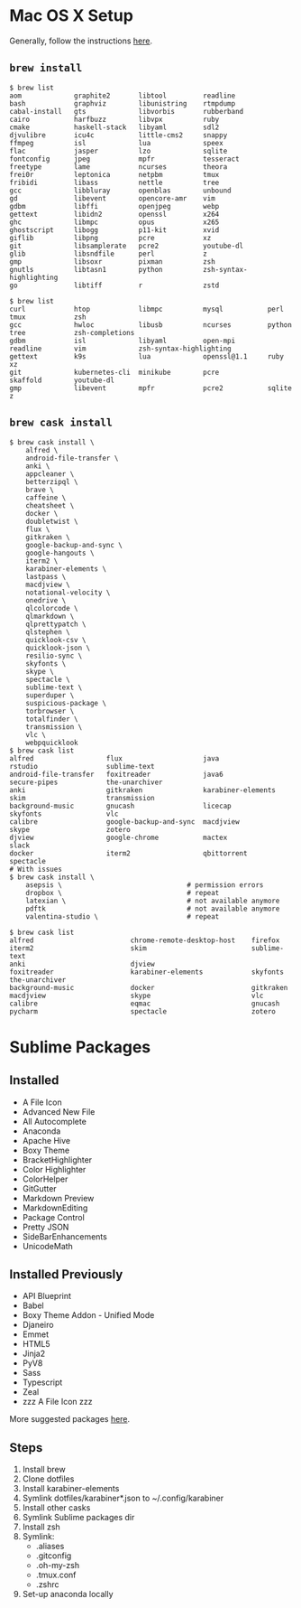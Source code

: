 # Mac OS X Setup
Generally, follow the instructions [here](http://sourabhbajaj.com/mac-setup/).

## `brew install`
```
$ brew list
aom             graphite2       libtool         readline
bash            graphviz        libunistring    rtmpdump
cabal-install   gts             libvorbis       rubberband
cairo           harfbuzz        libvpx          ruby
cmake           haskell-stack   libyaml         sdl2
djvulibre       icu4c           little-cms2     snappy
ffmpeg          isl             lua             speex
flac            jasper          lzo             sqlite
fontconfig      jpeg            mpfr            tesseract
freetype        lame            ncurses         theora
frei0r          leptonica       netpbm          tmux
fribidi         libass          nettle          tree
gcc             libbluray       openblas        unbound
gd              libevent        opencore-amr    vim
gdbm            libffi          openjpeg        webp
gettext         libidn2         openssl         x264
ghc             libmpc          opus            x265
ghostscript     libogg          p11-kit         xvid
giflib          libpng          pcre            xz
git             libsamplerate   pcre2           youtube-dl
glib            libsndfile      perl            z
gmp             libsoxr         pixman          zsh
gnutls          libtasn1        python          zsh-syntax-highlighting
go              libtiff         r               zstd

$ brew list
curl            htop            libmpc          mysql           perl            tmux            zsh
gcc             hwloc           libusb          ncurses         python          tree            zsh-completions
gdbm            isl             libyaml         open-mpi        readline        vim             zsh-syntax-highlighting
gettext         k9s             lua             openssl@1.1     ruby            xz
git             kubernetes-cli  minikube        pcre            skaffold        youtube-dl
gmp             libevent        mpfr            pcre2           sqlite          z
```

## `brew cask install`
```
$ brew cask install \
    alfred \
    android-file-transfer \
    anki \
    appcleaner \
    betterzipql \
    brave \
    caffeine \
    cheatsheet \
    docker \
    doubletwist \
    flux \
    gitkraken \
    google-backup-and-sync \
    google-hangouts \
    iterm2 \
    karabiner-elements \
    lastpass \
    macdjview \
    notational-velocity \
    onedrive \
    qlcolorcode \
    qlmarkdown \
    qlprettypatch \
    qlstephen \
    quicklook-csv \
    quicklook-json \
    resilio-sync \
    skyfonts \
    skype \
    spectacle \
    sublime-text \
    superduper \
    suspicious-package \
    torbrowser \
    totalfinder \
    transmission \
    vlc \
    webpquicklook
$ brew cask list
alfred                  flux                    java                    rstudio                 sublime-text
android-file-transfer   foxitreader             java6                   secure-pipes            the-unarchiver
anki                    gitkraken               karabiner-elements      skim                    transmission
background-music        gnucash                 licecap                 skyfonts                vlc
calibre                 google-backup-and-sync  macdjview               skype                   zotero
djview                  google-chrome           mactex                  slack
docker                  iterm2                  qbittorrent             spectacle
# With issues
$ brew cask install \
    asepsis \                               # permission errors
    dropbox \                               # repeat
    latexian \                              # not available anymore
    pdftk                                   # not available anymore
    valentina-studio \                      # repeat

$ brew cask list
alfred                        chrome-remote-desktop-host    firefox                       iterm2                        skim                          sublime-text
anki                          djview                        foxitreader                   karabiner-elements            skyfonts                      the-unarchiver
background-music              docker                        gitkraken                     macdjview                     skype                         vlc
calibre                       eqmac                         gnucash                       pycharm                       spectacle                     zotero
```

# Sublime Packages
## Installed
- A File Icon
- Advanced New File
- All Autocomplete
- Anaconda
- Apache Hive
- Boxy Theme
- BracketHighlighter
- Color Highlighter
- ColorHelper
- GitGutter
- Markdown Preview
- MarkdownEditing
- Package Control
- Pretty JSON
- SideBarEnhancements
- UnicodeMath

## Installed Previously
- API Blueprint
- Babel
- Boxy Theme Addon - Unified Mode
- Djaneiro
- Emmet
- HTML5
- Jinja2
- PyV8
- Sass
- Typescript
- Zeal
- zzz A File Icon zzz

More suggested packages [here](http://sourabhbajaj.com/mac-setup/SublimeText/Plugins.html).

## Steps

1.  Install brew
3.  Clone dotfiles
4.  Install karabiner-elements
5.  Symlink dotfiles/karabiner*.json to ~/.config/karabiner
6.  Install other casks
7.  Symlink Sublime packages dir
8.  Install zsh
9.  Symlink:
    *   .aliases
    *   .gitconfig
    *   .oh-my-zsh
    *   .tmux.conf
    *   .zshrc
10. Set-up anaconda locally
